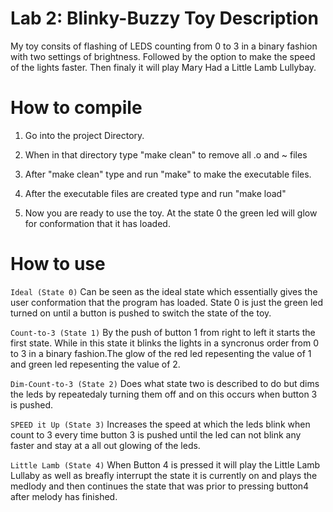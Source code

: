# Lab 2: Blinky-Buzzy Toy Description

My toy consits of flashing of LEDS counting from 0 to 3 in a binary fashion
with two settings of brightness. Followed by the option to make the speed of the lights faster. Then finaly it will play Mary Had a
Little Lamb Lullybay. 

# How to compile

1. Go into the project Directory.

2. When in that directory type "make clean" to remove all .o and ~ files

3. After "make clean" type and run "make" to make the executable files.

4. After the executable files are created type and run "make load"

5. Now you are ready to use the toy. At the state 0 the green led will glow
for conformation that it has loaded.


# How to use

`Ideal (State 0)`
Can be seen as the ideal state which essentially
gives the user conformation that the program has loaded. State 0 is just the
green led turned on until a button is pushed to switch the state of the toy.

`Count-to-3 (State 1)`
By the push of button 1 from right to left it starts the first state. While in
this state it blinks the lights in a syncronus order from 0 to 3 in a binary
fashion.The glow of the red led repesenting the value of 1 and green led
repesenting the value of 2.

`Dim-Count-to-3 (State 2)`
Does what state two is described to do but dims the leds by repeatedaly
turning them off and on this occurs when button 3 is pushed.

`SPEED it Up (State 3)`
Increases the speed at which the leds blink when count to 3 every time button
3 is pushed until the led can not blink any faster and stay at a all out glowing of the leds.

`Little Lamb (State 4)`
When Button 4 is pressed it will play the Little Lamb Lullaby as well as breafly interrupt the state it is currently on and plays the medlody and then
continues the state that was prior to pressing button4 after melody has finished.
